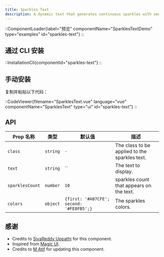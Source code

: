 ```yaml
---
title: Sparkles Text
description: A dynamic text that generates continuous sparkles with smooth transitions, perfect for highlighting text with animated stars.
---
```


::ComponentLoader{label="预览" componentName="SparklesTextDemo" type="examples" id="sparkles-text"}
::

## 通过 CLI 安装

::InstallationCli{componentId="sparkles-text"}
::

## 手动安装

复制并粘贴以下代码：

::CodeViewer{filename="SparklesText.vue" language="vue" componentName="SparklesText" type="ui" id="sparkles-text"}
::

## API

| Prop 名称       | 类型     | 默认值                                   | 描述                                          |
| --------------- | -------- | ---------------------------------------- | --------------------------------------------- |
| `class`         | `string` | `-`                                      | The class to be applied to the sparkles text. |
| `text`          | `string` | ``                                       | The text to display.                          |
| `sparklesCount` | `number` | `10`                                     | sparkles count that appears on the text.      |
| `colors`        | `object` | `{first: '#A07CFE'; second: '#FE8FB5';}` | The sparkles colors.                          |

## 感谢

- Credits to [SivaReddy Uppathi](https://github.com/sivareddyuppathi) for this component.
- Inspired from [Magic UI](https://magicui.design/docs/components/sparkles-text).
- Credits to [M Atif](https://github.com/atif0075) for updating this component.
